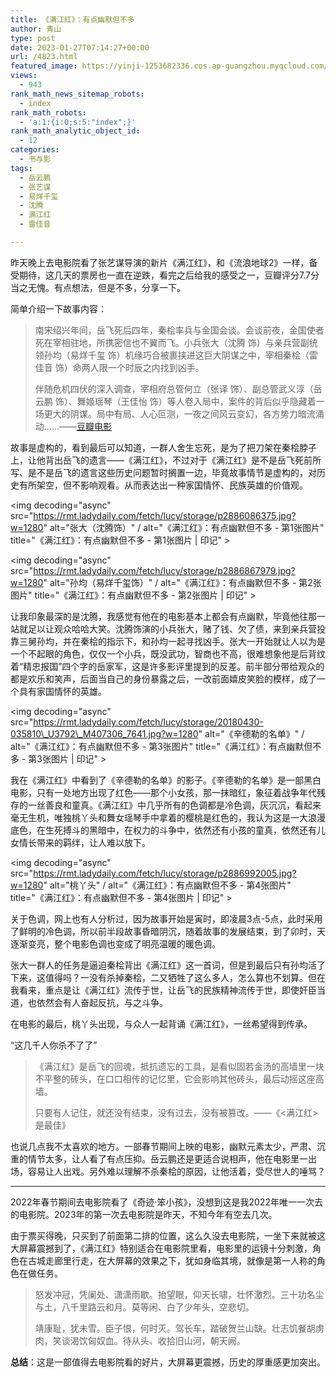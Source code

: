 ```yaml
---
title: 《满江红》：有点幽默但不多
author: 青山
type: post
date: 2023-01-27T07:14:27+00:00
url: /4823.html
featured_image: https://yinji-1253682336.cos.ap-guangzhou.myqcloud.com/2023/01/2023012707073969-624x96.jpeg
views:
  - 943
rank_math_news_sitemap_robots:
  - index
rank_math_robots:
  - 'a:1:{i:0;s:5:"index";}'
rank_math_analytic_object_id:
  - 12
categories:
  - 书与影
tags:
  - 岳云鹏
  - 张艺谋
  - 易烊千玺
  - 沈腾
  - 满江红
  - 雷佳音

---
```

昨天晚上去电影院看了张艺谋导演的新片《满江红》，和《流浪地球2》一样，备受期待，这几天的票房也一直在逆跌，看完之后给我的感受之一，豆瓣评分7.7分当之无愧。有点想法，但是不多，分享一下。

简单介绍一下故事内容：

> 南宋绍兴年间，岳飞死后四年，秦桧率兵与金国会谈。会谈前夜，金国使者死在宰相驻地，所携密信也不翼而飞。小兵张大（沈腾 饰）与亲兵营副统领孙均（易烊千玺 饰）机缘巧合被裹挟进这巨大阴谋之中，宰相秦桧（雷佳音 饰）命两人限一个时辰之内找到凶手。
> 
> 伴随危机四伏的深入调查，宰相府总管何立（张译 饰）、副总管武义淳（岳云鹏 饰）、舞姬瑶琴（王佳怡 饰）等人卷入局中，案件的背后似乎隐藏着一场更大的阴谋。局中有局、人心叵测，一夜之间风云变幻，各方势力暗流涌动……——[豆瓣电影][1]

故事是虚构的，看到最后可以知道，一群人舍生忘死，是为了把刀架在秦桧脖子上，让他背出岳飞的遗言——《满江红》，不过对于《满江红》是不是岳飞死前所写、是不是岳飞的遗言这些历史问题暂时搁置一边，毕竟故事情节是虚构的，对历史有所架空，但不影响观看。从而表达出一种家国情怀、民族英雄的价值观。

<img decoding="async" src="https://rmt.ladydaily.com/fetch/lucy/storage/p2886086375.jpg?w=1280" alt="张大（沈腾饰）" / alt="《满江红》：有点幽默但不多 - 第1张图片" title="《满江红》：有点幽默但不多 - 第1张图片 | 印记" >

<img decoding="async" src="https://rmt.ladydaily.com/fetch/lucy/storage/p2886867979.jpg?w=1280" alt="孙均（易烊千玺饰）" / alt="《满江红》：有点幽默但不多 - 第2张图片" title="《满江红》：有点幽默但不多 - 第2张图片 | 印记" >

让我印象最深的是沈腾，我感觉有他在的电影基本上都会有点幽默，毕竟他往那一站就足以让观众哈哈大笑。沈腾饰演的小兵张大，赌了钱、欠了债，来到亲兵营投靠三舅孙均，并在秦桧的指示下，和孙均一起寻找凶手。张大一开始就让人以为是一个不起眼的角色，仅仅一个小兵，既没武功，智商也不高，很难想象他是后背纹着“精忠报国”四个字的岳家军，这是许多影评里提到的反差。前半部分带给观众的都是欢乐和笑声，后面当自己的身份暴露之后，一改前面嬉皮笑脸的模样，成了一个具有家国情怀的英雄。

<img decoding="async" src="https://rmt.ladydaily.com/fetch/lucy/storage/20180430-035810\_U3792\_M407306_7641.jpg?w=1280" alt="《辛德勒的名单》" / alt="《满江红》：有点幽默但不多 - 第3张图片" title="《满江红》：有点幽默但不多 - 第3张图片 | 印记" >

我在《满江红》中看到了《辛德勒的名单》的影子。《辛德勒的名单》是一部黑白电影，只有一处地方出现了红色——那个小女孩，那一抹暗红，象征着战争年代残存的一丝善良和童真。《满江红》中几乎所有的色调都是冷色调，灰沉沉，看起来毫无生机，唯独桃丫头和舞女瑶琴手中拿着的樱桃是红色的，我认为这是一大浪漫底色，在生死搏斗的黑暗中，在权力的斗争中，依然还有小孩的童真，依然还有儿女情长带来的羁绊，让人难以放下。

<img decoding="async" src="https://rmt.ladydaily.com/fetch/lucy/storage/p2886992005.jpg?w=1280" alt="桃丫头" / alt="《满江红》：有点幽默但不多 - 第4张图片" title="《满江红》：有点幽默但不多 - 第4张图片 | 印记" >

关于色调，网上也有人分析过，因为故事开始是寅时，即凌晨3点-5点，此时采用了鲜明的冷色调，所以前半段故事昏暗阴沉，随着故事的发展结束，到了卯时，天逐渐变亮，整个电影色调也变成了明亮温暖的暖色调。

张大一群人的任务是逼迫秦桧背出《满江红》这一首词，但是到最后只有孙均活了下来，这值得吗？一没有杀掉秦桧，二又牺牲了这么多人，怎么算也不划算。但在我看来，重点是让《满江红》流传于世，让岳飞的民族精神流传于世，即使奸臣当道，也依然会有人奋起反抗，与之斗争。

在电影的最后，桃丫头出现，与众人一起背诵《满江红》，一丝希望得到传承。

“这几千人你杀不了了”

> 《满江红》是岳飞的回魂，抵抗遗忘的工具，是看似固若金汤的高墙里一块不平整的砖头，在口口相传的记忆里，它会影响其他砖头，最后动摇这座高墙。
> 
> 只要有人记住，就还没有结束，没有过去，没有被篡改。——《<满江红>是最佳》

也说几点我不太喜欢的地方。一部春节期间上映的电影，幽默元素太少，严肃、沉重的情节太多，让人看了有点压抑。岳云鹏还是更适合说相声，他在电影里一出场，容易让人出戏。另外难以理解不杀秦桧的原因，让他活着，受尽世人的唾骂？

* * *

2022年春节期间去电影院看了《奇迹·笨小孩》，没想到这是我2022年唯一一次去的电影院。2023年的第一次去电影院是昨天，不知今年有空去几次。

由于票买得晚，只买到了前面第二排的位置，这么久没去电影院，一坐下来就被这大屏幕震撼到了，《满江红》特别适合在电影院里看，电影里的运镜十分刺激，角色在古城走廊里行走，在大屏幕的效果之下，犹如身临其境，就像是第一人称的角色在做任务。

> 怒发冲冠，凭阑处、潇潇雨歇。抬望眼，仰天长啸，壮怀激烈。三十功名尘与土，八千里路云和月。莫等闲、白了少年头，空悲切。
> 
> 靖康耻，犹未雪。臣子恨，何时灭。驾长车，踏破贺兰山缺。壮志饥餐胡虏肉，笑谈渴饮匈奴血。待从头、收拾旧山河，朝天阙。

**总结**：这是一部值得去电影院看的好片，大屏幕更震撼，历史的厚重感更加突出。

 [1]: https://movie.douban.com/subject/35766491/